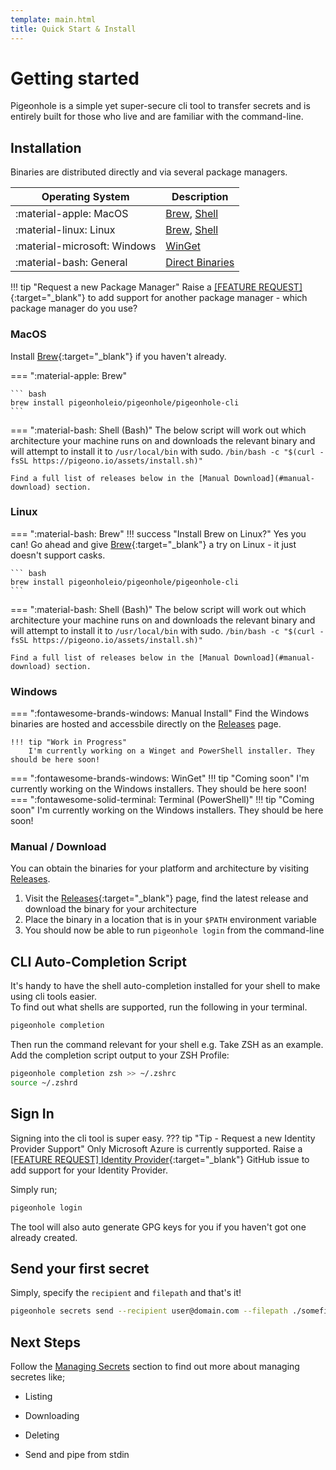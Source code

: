 ```yaml
---
template: main.html
title: Quick Start & Install
---
```

# Getting started
<!-- !!! note "Thank you for checking out PigeonHole!"
    Firstly, thank you for your support and simply using the tool! It's this activity that will keep PigeonHole going.   
    Secondly, PigeonHole is still under active development. Go take a look at the [Roadmap] to see the ideas and features that are being considered - go vote and have your input! -->


Pigeonhole is a simple yet super-secure cli tool to
transfer secrets and is entirely built for those
who live and are familiar with the command-line.

## Installation

Binaries are distributed directly and via several package managers.

| Operating System      | Description                          |
| ----------- | ------------------------------------ |
| :material-apple: MacOS       |  [Brew](#macos), [Shell](/#__tabbed_1_2)  |
| :material-linux: Linux       |  [Brew](#linux), [Shell](#__tabbed_2_2) |
| :material-microsoft: Windows    |  [WinGet](#windows) |
| :material-bash: General    |  [Direct Binaries](#manual-download) |

!!! tip "Request a new Package Manager"
    Raise a [[FEATURE REQUEST]](https://github.com/pigeonholeio/pigeonhole-cli/issues/new){:target="_blank"} to add support for another package manager - which package manager do you use?

### MacOS

Install [Brew]{:target="_blank"} if you haven't already.

=== ":material-apple: Brew"

    ``` bash
    brew install pigeonholeio/pigeonhole/pigeonhole-cli
    ```
=== ":material-bash: Shell (Bash)"
    The below script will work out which architecture your machine runs on and downloads the relevant binary and will attempt to install it to `/usr/local/bin` with sudo.
    ```
    /bin/bash -c "$(curl -fsSL https://pigeono.io/assets/install.sh)"
    ```

    Find a full list of releases below in the [Manual Download](#manual-download) section.

### Linux


=== ":material-bash: Brew"
    !!! success "Install Brew on Linux?"
        Yes you can! Go ahead and give [Brew]{:target="_blank"} a try on Linux - it just doesn't support casks.    

    ``` bash
    brew install pigeonholeio/pigeonhole/pigeonhole-cli
    ```

=== ":material-bash: Shell (Bash)"
    The below script will work out which architecture your machine runs on and downloads the relevant binary and will attempt to install it to `/usr/local/bin` with sudo.
    ```
    /bin/bash -c "$(curl -fsSL https://pigeono.io/assets/install.sh)"
    ```

    Find a full list of releases below in the [Manual Download](#manual-download) section.

<!-- === ":material-redhat: Yum"
    !!! warning "Not Implemented Yet"
        If you would like to see this then please get in touch. It's not currently supported but is on the roadmap.
  
    ``` bash
    yum install pigeonhole
    ``` -->
  
### Windows

=== ":fontawesome-brands-windows: Manual Install"
    Find the Windows binaries are hosted and accessbile directly on the [Releases] page.
    
    !!! tip "Work in Progress"
        I'm currently working on a Winget and PowerShell installer. They should be here soon!
      

=== ":fontawesome-brands-windows: WinGet"
    !!! tip "Coming soon"
        I'm currently working on the Windows installers. They should be here soon!
=== ":fontawesome-solid-terminal: Terminal (PowerShell)"
    !!! tip "Coming soon"
        I'm currently working on the Windows installers. They should be here soon!
    

### Manual / Download
You can obtain the binaries for your platform and architecture by visiting [Releases].    

1. Visit the [Releases]{:target="_blank"} page, find the latest release and download the binary for your architecture
2. Place the binary in a location that is in your `$PATH` environment variable
3. You should now be able to run `pigeonhole login` from the command-line

## CLI Auto-Completion Script
It's handy to have the shell auto-completion installed for your shell to make using cli tools easier.   
To find out what shells are supported, run the following in your terminal.
``` bash
pigeonhole completion
```
Then run the command relevant for your shell e.g. Take ZSH as an example. Add the completion script output to your ZSH Profile:
``` bash
pigeonhole completion zsh >> ~/.zshrc
source ~/.zshrd
```

## Sign In

Signing into the cli tool is super easy.
??? tip "Tip - Request a new Identity Provider Support"
    Only Microsoft Azure is currently supported. Raise a [[FEATURE REQUEST] Identity Provider](https://github.com/planesailingio/pigeono.io/issues/3){:target="_blank"} GitHub issue to add support for your Identity Provider.    

Simply run;
``` bash
pigeonhole login
```
The tool will also auto generate GPG keys for you if you haven't got one already created.


## Send your first secret
Simply, specify the `recipient` and `filepath` and that's it!
``` bash
pigeonhole secrets send --recipient user@domain.com --filepath ./somefile
```

## Next Steps
Follow the [Managing Secrets](/secrets/manage) section to find out more about managing secretes like;    
- Listing    
- Downloading    
- Deleting    
- Send and pipe from stdin

  [Roadmap]: /roadmap/v1
  [Tor]: https://www.torproject.org
  [Releases]: https://releases.pigeono.io 
  [Brew Install]: https://brew.sh
  [Brew]: https://brew.sh
  [Journey]: /journey
